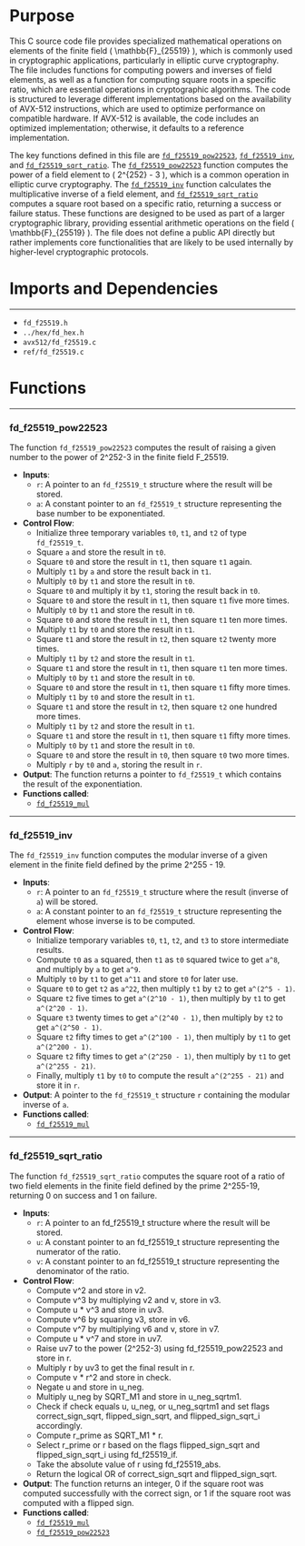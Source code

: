 # Purpose
This C source code file provides specialized mathematical operations on elements of the finite field \( \mathbb{F}_{25519} \), which is commonly used in cryptographic applications, particularly in elliptic curve cryptography. The file includes functions for computing powers and inverses of field elements, as well as a function for computing square roots in a specific ratio, which are essential operations in cryptographic algorithms. The code is structured to leverage different implementations based on the availability of AVX-512 instructions, which are used to optimize performance on compatible hardware. If AVX-512 is available, the code includes an optimized implementation; otherwise, it defaults to a reference implementation.

The key functions defined in this file are [`fd_f25519_pow22523`](#fd_f25519_pow22523), [`fd_f25519_inv`](#fd_f25519_inv), and [`fd_f25519_sqrt_ratio`](#fd_f25519_sqrt_ratio). The [`fd_f25519_pow22523`](#fd_f25519_pow22523) function computes the power of a field element to \( 2^{252} - 3 \), which is a common operation in elliptic curve cryptography. The [`fd_f25519_inv`](#fd_f25519_inv) function calculates the multiplicative inverse of a field element, and [`fd_f25519_sqrt_ratio`](#fd_f25519_sqrt_ratio) computes a square root based on a specific ratio, returning a success or failure status. These functions are designed to be used as part of a larger cryptographic library, providing essential arithmetic operations on the field \( \mathbb{F}_{25519} \). The file does not define a public API directly but rather implements core functionalities that are likely to be used internally by higher-level cryptographic protocols.
# Imports and Dependencies

---
- `fd_f25519.h`
- `../hex/fd_hex.h`
- `avx512/fd_f25519.c`
- `ref/fd_f25519.c`


# Functions

---
### fd\_f25519\_pow22523<!-- {{#callable:fd_f25519_pow22523}} -->
The function `fd_f25519_pow22523` computes the result of raising a given number to the power of 2^252-3 in the finite field F_25519.
- **Inputs**:
    - `r`: A pointer to an `fd_f25519_t` structure where the result will be stored.
    - `a`: A constant pointer to an `fd_f25519_t` structure representing the base number to be exponentiated.
- **Control Flow**:
    - Initialize three temporary variables `t0`, `t1`, and `t2` of type `fd_f25519_t`.
    - Square `a` and store the result in `t0`.
    - Square `t0` and store the result in `t1`, then square `t1` again.
    - Multiply `t1` by `a` and store the result back in `t1`.
    - Multiply `t0` by `t1` and store the result in `t0`.
    - Square `t0` and multiply it by `t1`, storing the result back in `t0`.
    - Square `t0` and store the result in `t1`, then square `t1` five more times.
    - Multiply `t0` by `t1` and store the result in `t0`.
    - Square `t0` and store the result in `t1`, then square `t1` ten more times.
    - Multiply `t1` by `t0` and store the result in `t1`.
    - Square `t1` and store the result in `t2`, then square `t2` twenty more times.
    - Multiply `t1` by `t2` and store the result in `t1`.
    - Square `t1` and store the result in `t1`, then square `t1` ten more times.
    - Multiply `t0` by `t1` and store the result in `t0`.
    - Square `t0` and store the result in `t1`, then square `t1` fifty more times.
    - Multiply `t1` by `t0` and store the result in `t1`.
    - Square `t1` and store the result in `t2`, then square `t2` one hundred more times.
    - Multiply `t1` by `t2` and store the result in `t1`.
    - Square `t1` and store the result in `t1`, then square `t1` fifty more times.
    - Multiply `t0` by `t1` and store the result in `t0`.
    - Square `t0` and store the result in `t0`, then square `t0` two more times.
    - Multiply `r` by `t0` and `a`, storing the result in `r`.
- **Output**: The function returns a pointer to `fd_f25519_t` which contains the result of the exponentiation.
- **Functions called**:
    - [`fd_f25519_mul`](avx512/fd_f25519.h.driver.md#fd_f25519_mul)


---
### fd\_f25519\_inv<!-- {{#callable:fd_f25519_inv}} -->
The `fd_f25519_inv` function computes the modular inverse of a given element in the finite field defined by the prime 2^255 - 19.
- **Inputs**:
    - `r`: A pointer to an `fd_f25519_t` structure where the result (inverse of `a`) will be stored.
    - `a`: A constant pointer to an `fd_f25519_t` structure representing the element whose inverse is to be computed.
- **Control Flow**:
    - Initialize temporary variables `t0`, `t1`, `t2`, and `t3` to store intermediate results.
    - Compute `t0` as `a` squared, then `t1` as `t0` squared twice to get `a^8`, and multiply by `a` to get `a^9`.
    - Multiply `t0` by `t1` to get `a^11` and store `t0` for later use.
    - Square `t0` to get `t2` as `a^22`, then multiply `t1` by `t2` to get `a^(2^5 - 1)`.
    - Square `t2` five times to get `a^(2^10 - 1)`, then multiply by `t1` to get `a^(2^20 - 1)`.
    - Square `t3` twenty times to get `a^(2^40 - 1)`, then multiply by `t2` to get `a^(2^50 - 1)`.
    - Square `t2` fifty times to get `a^(2^100 - 1)`, then multiply by `t1` to get `a^(2^200 - 1)`.
    - Square `t2` fifty times to get `a^(2^250 - 1)`, then multiply by `t1` to get `a^(2^255 - 21)`.
    - Finally, multiply `t1` by `t0` to compute the result `a^(2^255 - 21)` and store it in `r`.
- **Output**: A pointer to the `fd_f25519_t` structure `r` containing the modular inverse of `a`.
- **Functions called**:
    - [`fd_f25519_mul`](avx512/fd_f25519.h.driver.md#fd_f25519_mul)


---
### fd\_f25519\_sqrt\_ratio<!-- {{#callable:fd_f25519_sqrt_ratio}} -->
The function `fd_f25519_sqrt_ratio` computes the square root of a ratio of two field elements in the finite field defined by the prime 2^255-19, returning 0 on success and 1 on failure.
- **Inputs**:
    - `r`: A pointer to an fd_f25519_t structure where the result will be stored.
    - `u`: A constant pointer to an fd_f25519_t structure representing the numerator of the ratio.
    - `v`: A constant pointer to an fd_f25519_t structure representing the denominator of the ratio.
- **Control Flow**:
    - Compute v^2 and store in v2.
    - Compute v^3 by multiplying v2 and v, store in v3.
    - Compute u * v^3 and store in uv3.
    - Compute v^6 by squaring v3, store in v6.
    - Compute v^7 by multiplying v6 and v, store in v7.
    - Compute u * v^7 and store in uv7.
    - Raise uv7 to the power (2^252-3) using fd_f25519_pow22523 and store in r.
    - Multiply r by uv3 to get the final result in r.
    - Compute v * r^2 and store in check.
    - Negate u and store in u_neg.
    - Multiply u_neg by SQRT_M1 and store in u_neg_sqrtm1.
    - Check if check equals u, u_neg, or u_neg_sqrtm1 and set flags correct_sign_sqrt, flipped_sign_sqrt, and flipped_sign_sqrt_i accordingly.
    - Compute r_prime as SQRT_M1 * r.
    - Select r_prime or r based on the flags flipped_sign_sqrt and flipped_sign_sqrt_i using fd_f25519_if.
    - Take the absolute value of r using fd_f25519_abs.
    - Return the logical OR of correct_sign_sqrt and flipped_sign_sqrt.
- **Output**: The function returns an integer, 0 if the square root was computed successfully with the correct sign, or 1 if the square root was computed with a flipped sign.
- **Functions called**:
    - [`fd_f25519_mul`](avx512/fd_f25519.h.driver.md#fd_f25519_mul)
    - [`fd_f25519_pow22523`](#fd_f25519_pow22523)


